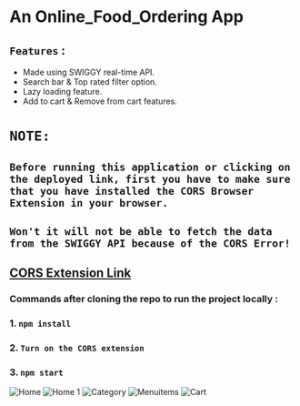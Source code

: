 # An Online_Food_Ordering App

## `Features` :
- Made using SWIGGY real-time API.
- Search bar & Top rated filter option.
- Lazy loading feature.
- Add to cart & Remove from cart features.


# `NOTE:`

## `Before running this application or clicking on the deployed link, first you have to make sure that you have installed the CORS Browser Extension in your browser.`

## `Won't it will not be able to fetch the data from the SWIGGY API because of the CORS Error!`

## [CORS Extension Link](https://chromewebstore.google.com/detail/lhobafahddgcelffkeicbaginigeejlf?utm_source=item-share-cb)

### Commands after cloning the repo to run the project locally :
### 1. `npm install`
### 2. `Turn on the CORS extension`
### 3. `npm start`

![Home](https://github.com/Saha-7/Online_Food_Ordering/blob/main/Screenshots/home.png)
![Home 1](https://github.com/Saha-7/Online_Food_Ordering/blob/main/Screenshots/home1.png)
![Category](https://github.com/Saha-7/Online_Food_Ordering/blob/main/Screenshots/category.png)
![Menuitems](https://github.com/Saha-7/Online_Food_Ordering/blob/main/Screenshots/items.png)
![Cart](https://github.com/Saha-7/Online_Food_Ordering/blob/main/Screenshots/cart.png)
